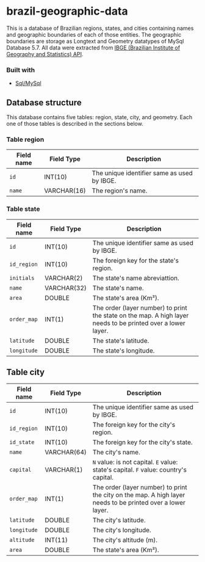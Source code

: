 # brazil-geographic-data
This is a database of Brazilian regions, states, and cities containing names and geographic boundaries of each of those entities. The geographic boundaries are storage as Longtext and Geometry datatypes of MySql Database 5.7. All data were extracted from [IBGE (Brazilian Institute of Geography and Statistics) API](https://servicodados.ibge.gov.br/api/docs/malhas?versao=3).

### Built with
* [Sql/MySql](https://www.mysql.com/)

## Database structure

This database contains five tables: region, state, city, and geometry. Each one of those tables is described in the sections below.

### Table region

| Field name            | Field Type      | Description                                  | 
|-----------------------|-----------------|----------------------------------------------|
| `id`                  | INT(10)         | The unique identifier same as used by IBGE.  |
| `name`                | VARCHAR(16)     | The region's name.                           |

### Table state

| Field name            | Field Type      | Description                                                                                                    | 
|-----------------------|-----------------|----------------------------------------------------------------------------------------------------------------|
| `id`                  | INT(10)         | The unique identifier same as used by IBGE.                                                                    |
| `id_region`           | INT(10)         | The foreign key for the state's region.                                                                        |
| `initials`            | VARCHAR(2)      | The state's name abreviattion.                                                                                 |
| `name`                | VARCHAR(32)     | The state's name.                                                                                              |
| `area`                | DOUBLE          | The state's area (Km²).                                                                                        |
| `order_map`           | INT(1)          | The order (layer number) to print the state on the map. A high layer needs to be printed over a lower layer.   |
| `latitude`            | DOUBLE          | The state's latitude.                                                                                          |
| `longitude`           | DOUBLE          | The state's longitude.                                                                                         |

## Table city

| Field name            | Field Type      | Description                                                                                                    | 
|-----------------------|-----------------|----------------------------------------------------------------------------------------------------------------|
| `id`                  | INT(10)         | The unique identifier same as used by IBGE.                                                                    |
| `id_region`           | INT(10)         | The foreign key for the city's region.                                                                         |
| `id_state`            | INT(10)         | The foreign key for the city's state.                                                                          |
| `name`                | VARCHAR(64)     | The city's name.                                                                                               |
| `capital`             | VARCHAR(1)      | `N` value: is not capital. `E` value: state's capital. `F` value: country's capital.                           |
| `order_map`           | INT(1)          | The order (layer number) to print the city on the map. A high layer needs to be printed over a lower layer.    |
| `latitude`            | DOUBLE          | The city's latitude.                                                                                           |
| `longitude`           | DOUBLE          | The city's longitude.                                                                                          |
| `altitude`            | INT(11)         | The city's altitude (m).                                                                                       |
| `area`                | DOUBLE          | The state's area (Km²).                                                                                        |
